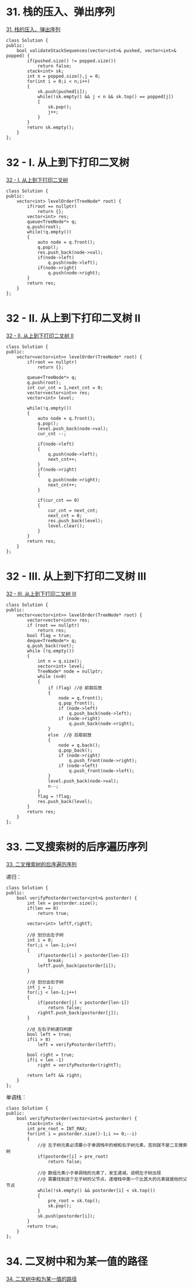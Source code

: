 # 31. 栈的压入、弹出序列

[31. 栈的压入、弹出序列](https://leetcode-cn.com/problems/zhan-de-ya-ru-dan-chu-xu-lie-lcof/)

```
class Solution {
public:
    bool validateStackSequences(vector<int>& pushed, vector<int>& popped) {
		if(pushed.size() != popped.size())
			return false;
		stack<int> sk;
		int n = popped.size(),j = 0;
		for(int i = 0;i < n;i++)
		{
			sk.push(pushed[i]);
			while(!sk.empty() && j < n && sk.top() == popped[j])
			{
				sk.pop();
				j++;
			}			
		}
		return sk.empty();        
    }
};
```

# 32 - I. 从上到下打印二叉树

[32 - I. 从上到下打印二叉树](https://leetcode-cn.com/problems/cong-shang-dao-xia-da-yin-er-cha-shu-lcof/)

```
class Solution {
public:
    vector<int> levelOrder(TreeNode* root) {
		if(root == nullptr)
			return {};
		vector<int> res;
		queue<TreeNode*> q;
		q.push(root);
		while(!q.empty())
		{
			auto node = q.front();
			q.pop();
			res.push_back(node->val);
			if(node->left)
				q.push(node->left);
			if(node->right)
				q.push(node->right);			
		}
		return res;
    }
};
```

# 32 - II. 从上到下打印二叉树 II

[32 - II. 从上到下打印二叉树 II](https://leetcode-cn.com/problems/cong-shang-dao-xia-da-yin-er-cha-shu-ii-lcof/)

```
class Solution {
public:
    vector<vector<int>> levelOrder(TreeNode* root) {
		if(root == nullptr)
			return {};
		
		queue<TreeNode*> q;
		q.push(root);
		int cur_cnt = 1,next_cnt = 0;
		vector<vector<int>> res;
		vector<int> level;
		
		while(!q.empty())
		{
			auto node = q.front();
			q.pop();
			level.push_back(node->val);
			cur_cnt --;
			
			if(node->left)
			{
				q.push(node->left);
				next_cnt++;
			}
			if(node->right)
			{
				q.push(node->right);
				next_cnt++;
			}
			
			if(cur_cnt == 0)
			{
				cur_cnt = next_cnt;
				next_cnt = 0;
				res.push_back(level);
				level.clear();
			}
		}
		return res;
    }
};
```

# 32 - III. 从上到下打印二叉树 III

[32 - III. 从上到下打印二叉树 III](https://leetcode-cn.com/problems/cong-shang-dao-xia-da-yin-er-cha-shu-iii-lcof/)

```
class Solution {
public:
    vector<vector<int>> levelOrder(TreeNode* root) {
        vector<vector<int>> res;
        if (root == nullptr)
            return res;
        bool flag = true; 
        deque<TreeNode*> q;
        q.push_back(root);
        while (!q.empty())
        {
            int n = q.size();
            vector<int> level;
            TreeNode* node = nullptr;
            while (n>0)
            {
                if (flag) //@ 前取后放
                {
                    node = q.front();
                    q.pop_front();
                    if (node->left)
                        q.push_back(node->left);  
                    if (node->right)
                        q.push_back(node->right);
                }
                else  //@ 后取前放
                {
                    node = q.back();
                    q.pop_back();
                    if (node->right)
                        q.push_front(node->right); 
                    if (node->left)
                        q.push_front(node->left);
                }
                level.push_back(node->val);
                n--;
            }
            flag = !flag;
            res.push_back(level);
        }
        return res;
    }
};
```

# 33. 二叉搜索树的后序遍历序列

[33. 二叉搜索树的后序遍历序列](https://leetcode-cn.com/problems/er-cha-sou-suo-shu-de-hou-xu-bian-li-xu-lie-lcof/)

递归：

```
class Solution {
public:
    bool verifyPostorder(vector<int>& postorder) {
        int len = postorder.size();
        if(len == 0)
            return true;
        
        vector<int> leftT,rightT;
        
        //@ 划分出左子树
        int i = 0;       
        for(;i < len-1;i++)
        {
            if(postorder[i] > postorder[len-1])
                break;
            leftT.push_back(postorder[i]);
        }

        //@ 划分出右子树
        int j = i;
        for(;j < len-1;j++)
        {
            if(postorder[j] < postorder[len-1])
                return false;
            rightT.push_back(postorder[j]);
        }

        //@ 左右子树递归判断
        bool left = true;
        if(i > 0)
            left = verifyPostorder(leftT);
        
        bool right = true;
        if(i < len -1)
            right = verifyPostorder(rightT);
        
        return left && right;
    }
};
```

单调栈：

```
class Solution {
public:
    bool verifyPostorder(vector<int>& postorder) {
		stack<int> sk;
		int pre_root = INT_MAX;
		for(int i = postorder.size()-1;i >= 0;--i)
		{
			//@ 左子树元素必须要小于单调栈中的根和右子树元素，否则就不是二叉搜索树
			if(postorder[i] > pre_root)
				return false;
			
			//@ 数组元素小于单调栈的元素了，发生递减，说明左子树出现
			//@ 需要找到这个左子树的父节点，递增栈中第一个比其大的元素就是他的父节点
			while(!sk.empty() && postorder[i] < sk.top())
			{
				pre_root = sk.top();
				sk.pop();
			}
			sk.push(postorder[i]);
		}
		return true;
    }
};
```

# 34. 二叉树中和为某一值的路径

[34. 二叉树中和为某一值的路径](https://leetcode-cn.com/problems/er-cha-shu-zhong-he-wei-mou-yi-zhi-de-lu-jing-lcof/)























